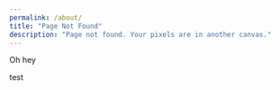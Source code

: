 ```yaml
---
permalink: /about/
title: "Page Not Found"
description: "Page not found. Your pixels are in another canvas."
---
```


Oh hey

test